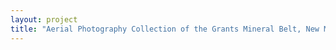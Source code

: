 ```yaml
--- 
layout: project 
title: "Aerial Photography Collection of the Grants Mineral Belt, New Mexico, Thomas R. Mann & Associates" 
---
```



